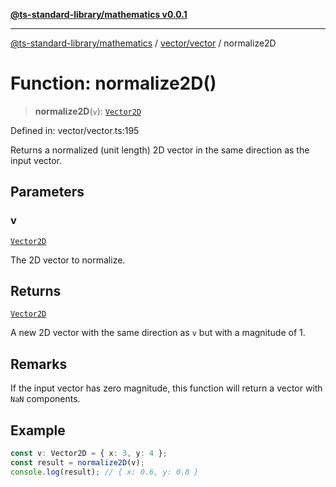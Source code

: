 [**@ts-standard-library/mathematics v0.0.1**](../../../README.md)

***

[@ts-standard-library/mathematics](../../../README.md) / [vector/vector](../README.md) / normalize2D

# Function: normalize2D()

> **normalize2D**(`v`): [`Vector2D`](../type-aliases/Vector2D.md)

Defined in: vector/vector.ts:195

Returns a normalized (unit length) 2D vector in the same direction as the input vector.

## Parameters

### v

[`Vector2D`](../type-aliases/Vector2D.md)

The 2D vector to normalize.

## Returns

[`Vector2D`](../type-aliases/Vector2D.md)

A new 2D vector with the same direction as `v` but with a magnitude of 1.

## Remarks

If the input vector has zero magnitude, this function will return a vector with `NaN` components.

## Example

```ts
const v: Vector2D = { x: 3, y: 4 };
const result = normalize2D(v);
console.log(result); // { x: 0.6, y: 0.8 }
```
